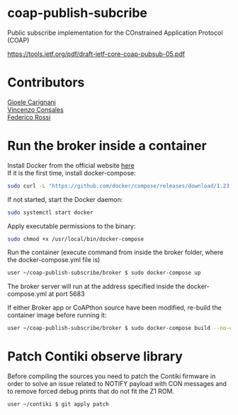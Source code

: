 # coap-publish-subcribe
Public subscribe implementation for the COnstrained Application Protocol (COAP)

https://tools.ietf.org/pdf/draft-ietf-core-coap-pubsub-05.pdf
# Contributors
[Gioele Carignani](https://github.com/gioelec/)<br>
[Vincenzo Consales](https://github.com/vconsales/)<br>
[Federico Rossi](https://github.com/federicorossifr)<br>


# Run the broker inside a container
Install Docker from the official website [here](https://docs.docker.com/install/linux/docker-ce/ubuntu/#os-requirements)<br>
If it is the first time, install docker-compose:
```sh 
sudo curl -L "https://github.com/docker/compose/releases/download/1.23.1/docker-compose-$(uname -s)-$(uname -m)" -o /usr/local/bin/docker-compose
``` 

If not started, start the Docker daemon:

```sh 
sudo systemctl start docker
```

Apply executable permissions to the binary:

```sh
sudo chmod +x /usr/local/bin/docker-compose
```

Run the container (execute command from inside the broker folder, where the docker-compose.yml file is)

```sh 
user ~/coap-publish-subscribe/broker $ sudo docker-compose up
```

The broker server will run at the address specified inside the docker-compose.yml at port 5683

If either Broker app or CoAPthon source have been modified, re-build the container image before running it:

```sh 
user ~/coap-publish-subscribe/broker $ sudo docker-compose build --no-cache
```
# Patch Contiki observe library

Before compiling the sources you need to patch the Contiki firmware in order to solve an issue related to NOTIFY payload with CON messages and to remove forced debug prints that do not fit the Z1 ROM.
```sh 
user ~/contiki $ git apply patch
```
